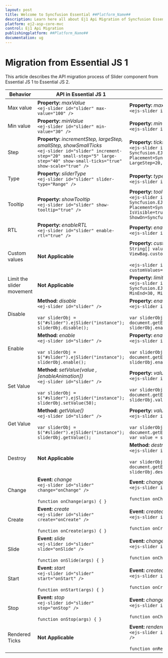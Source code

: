 ```yaml
---
layout: post
title: Welcome to Syncfusion Essential ##Platform_Name##
description: Learn here all about Ej1 Api Migration of Syncfusion Essential ##Platform_Name## widgets based on HTML5 and jQuery.
platform: ej2-asp-core-mvc
control: Ej1 Api Migration
publishingplatform: ##Platform_Name##
documentation: ug
---
```



# Migration from Essential JS 1

This article describes the API migration process of Slider component from Essential JS 1 to Essential JS 2.

| Behavior | API in Essential JS 1 | API in Essential JS 2 |
| --- | --- | --- |
| Max value | **Property:**  *maxValue*  <br  /> `<ej-slider id="slider" max-value="100" />` | **Property:**  *max*  <br  /> `<ejs-slider id="slider" max="100" />` |
| Min value | **Property:**  *minValue*  <br  /> `<ej-slider id="slider" min-value="30" />`| **Property:**  *min*  <br  /> `<ejs-slider id="slider" min="10" />` |
| Step | **Property:**  *incrementStep, largeStep, smallStep, showSmallTicks*  <br  /> `<ej-slider id="slider" increment-step="20" small-step="5" large-step="40" show-small-ticks="true" show-scale="true" />`| **Property:**  *ticks*  <br  /> `<ejs-slider id="slider" ticks="new Syncfusion.EJ2.Inputs.SliderTicksData { Placement=Syncfusion.EJ2.Inputs.Placement.After, LargeStep=20, SmallStep=10, ShowSmallTicks=true }" />` |
| Type | **Property:**  *sliderType*  <br  /> `<ej-slider id="slider" slider-type="Range" />` | **Property:**  *type*  <br  /> `<ejs-slider id="slider" type="Range" />` |
| Tooltip | **Property:**  *showTooltip*  <br  /> `<ej-slider id="slider" show-tooltip="true" />` | **Property:**  *tooltip*  <br  /> `<ejs-slider id="slider" tooltip="new Syncfusion.EJ2.Inputs.SliderTooltipData { Placement=Syncfusion.EJ2.Inputs.TooltipPlacement.After, IsVisible=true, ShowOn=Syncfusion.EJ2.Inputs.TooltipShowOn.Always }" />` |
| RTL | **Property:**  *enableRTL*  <br  /> `<ej-slider id="slider" enable-rtl="true" />` | **Property:**  *enableRtl*  <br  /> `<ejs-slider id="slider" enableRtl="true" />` |
| Custom values | **Not Applicable** | **Property:**  *customValues*  <br  /> `String[] values = { "Mon", "Tue", "Wed" };` <br/> `ViewBag.customValues = values;` <br/> <br/> `<ejs-slider id="slider" customValues="@ViewBag.customValues" />` |
| Limit the slider movement | **Not Applicable** | **Property:**  *limits*  <br  /> `<ejs-slider id="slider" limits="new Syncfusion.EJ2.Inputs.SliderLimitData {Enabled=true, MinEnd=30, MinStart=10 }" />` |
| Disable | **Method:**  *disable*  <br  /> `<ej-slider id="slider" />` <br/><br/> `var sliderObj = $("#slider").ejSlider("instance");` <br/> `sliderObj.disable();` | **Property:**  *enabled*  <br  /> `<ejs-slider id="slider" />` <br/> <br/> `var sliderObj = document.getElementById('slider').ej2_instances[0];` <br/> `sliderObj.enabled = false;` |
| Enable | **Method:**  *enable*  <br  /> `<ej-slider id="slider" />` <br/><br/> `var sliderObj = $("#slider").ejSlider("instance");` <br/> `sliderObj.enable();` | **Property:**  *enabled*  <br  /> `<ejs-slider id="slider" enabled="false" />` <br/> <br/> `var sliderObj = document.getElementById('slider').ej2_instances[0];` <br/> `sliderObj.enabled = true;` |
| Set Value | **Method:**  *setValue(value ,[enableAnimation])*  <br  /> `<ej-slider id="slider" />`<br/><br/> `var sliderObj = $("#slider").ejSlider("instance");` <br/> `sliderObj.setValue(50);` | **Property:**  *value*  <br  /> `<ejs-slider id="slider" />` <br/> <br/> `var sliderObj = document.getElementById('slider').ej2_instances[0];` <br/> `sliderObj.value = 30;` |
| Get Value | **Method:**  *getValue()*  <br  /> `<ej-slider id="slider" />`<br/><br/> `var sliderObj = $("#slider").ejSlider("instance");` <br/> `sliderObj.getValue();` | **Property:**  *value*  <br  /> `<ejs-slider id="slider" value="50" />` <br/><br/> `var sliderObj = document.getElementById('slider').ej2_instances[0];` <br/> `var value = sliderObj.value;` |
| Destroy | **Not Applicable** | **Method:**  *destroy()*  <br  /> `<ejs-slider id="slider" value="50" />`<br/><br/> `var sliderObj = document.getElementById('slider').ej2_instances[0];` <br/> `sliderObj.destroy();` |
| Change | **Event:**  *change*  <br  /> `<ej-slider id="slider" change="onChange" />` <br/><br/> `function onChange(args) { }` | **Event:**  *changed*  <br  /> `<ejs-slider id="slider" changed="onChanged" />` <br/><br/> `function onChanged(args) { }` |
| Create | **Event:**  *create*  <br  /> `<ej-slider id="slider" create="onCreate" />` <br/><br/> `function onCreate(args) { }` | **Event:**  *created*  <br  /> `<ejs-slider id="slider" created="onCreated" />` <br/><br/> `function onCreated(args) { }` |
| Slide | **Event:**  *slide*  <br  /> `<ej-slider id="slider" slide="onSlide" />` <br/><br/> `function onSlide(args) { }` | **Event:**  *change*  <br  /> `<ejs-slider id="slider" change="onChange" />` <br/><br/> `function onChange(args) { }` |
| Start | **Event:**  *start*  <br  /> `<ej-slider id="slider" start="onStart" />` <br/><br/> `function onStart(args) { }` | **Event:**  *created*  <br  /> `<ejs-slider id="slider" created="onCreated" />` <br/><br/> `function onCreated(args) { }` |
| Stop | **Event:**  *stop*  <br  /> `<ej-slider id="slider" stop="onStop" />` <br/><br/> `function onStop(args) { }` | **Event:**  *changed*  <br  /> `<ejs-slider id="slider" changed="onChanged" />` <br/><br/> `function onChanged(args) { }`|
| Rendered Ticks | **Not Applicable** | **Event:**  *renderedTicks*  <br  /> `<ejs-slider id="slider" renderedTicks="onRenderedTicks" />` <br/><br/> `function onRenderedTicks(args) { }` |
